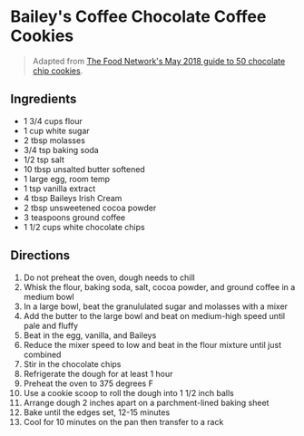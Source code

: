 # Bailey's Coffee Chocolate Coffee Cookies

> Adapted from [The Food Network's May 2018 guide to 50 chocolate chip cookies](https://www.foodnetwork.com/recipes/packages/baking-guide/cookies-and-bars/50-chocolate-chip-cookies).

## Ingredients 

* 1 3/4 cups flour
* 1 cup white sugar
* 2 tbsp molasses
* 3/4 tsp baking soda
* 1/2 tsp salt
* 10 tbsp unsalted butter softened
* 1 large egg, room temp
* 1 tsp vanilla extract
* 4 tbsp Baileys Irish Cream
* 2 tbsp unsweetened cocoa powder
* 3 teaspoons ground coffee
* 1 1/2 cups white chocolate chips


## Directions

1. Do not preheat the oven, dough needs to chill
1. Whisk the flour, baking soda, salt, cocoa powder, and ground coffee in a medium bowl
1. In a large bowl, beat the granululated sugar and molasses with a mixer
1. Add the butter to the large bowl and beat on medium-high speed until pale and fluffy
1. Beat in the egg, vanilla, and Baileys
1. Reduce the mixer speed to low and beat in the flour mixture until just combined
1. Stir in the chocolate chips
1. Refrigerate the dough for at least 1 hour
1. Preheat the oven to 375 degrees F
1. Use a cookie scoop to roll the dough into 1 1/2 inch balls
1. Arrange dough 2 inches apart on a parchment-lined baking sheet
1. Bake until the edges set, 12-15 minutes
1. Cool for 10 minutes on the pan then transfer to a rack

